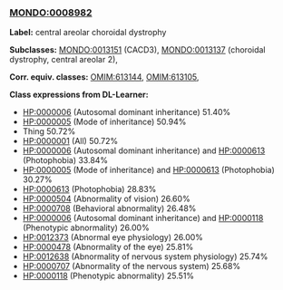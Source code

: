 
### [MONDO:0008982](http://purl.obolibrary.org/obo/MONDO_0008982)
**Label:** central areolar choroidal dystrophy

**Subclasses:** [MONDO:0013151](http://purl.obolibrary.org/obo/MONDO_0013151) (CACD3), [MONDO:0013137](http://purl.obolibrary.org/obo/MONDO_0013137) (choroidal dystrophy, central areolar 2), 

**Corr. equiv. classes:** [OMIM:613144](http://purl.obolibrary.org/obo/OMIM_613144), [OMIM:613105](http://purl.obolibrary.org/obo/OMIM_613105), 

**Class expressions from DL-Learner:**

- [HP:0000006](http://purl.obolibrary.org/obo/HP_0000006) (Autosomal dominant inheritance) 51.40%
- [HP:0000005](http://purl.obolibrary.org/obo/HP_0000005) (Mode of inheritance) 50.94%
- Thing 50.72%
- [HP:0000001](http://purl.obolibrary.org/obo/HP_0000001) (All) 50.72%
- [HP:0000006](http://purl.obolibrary.org/obo/HP_0000006) (Autosomal dominant inheritance) and [HP:0000613](http://purl.obolibrary.org/obo/HP_0000613) (Photophobia) 33.84%
- [HP:0000005](http://purl.obolibrary.org/obo/HP_0000005) (Mode of inheritance) and [HP:0000613](http://purl.obolibrary.org/obo/HP_0000613) (Photophobia) 30.27%
- [HP:0000613](http://purl.obolibrary.org/obo/HP_0000613) (Photophobia) 28.83%
- [HP:0000504](http://purl.obolibrary.org/obo/HP_0000504) (Abnormality of vision) 26.60%
- [HP:0000708](http://purl.obolibrary.org/obo/HP_0000708) (Behavioral abnormality) 26.48%
- [HP:0000006](http://purl.obolibrary.org/obo/HP_0000006) (Autosomal dominant inheritance) and [HP:0000118](http://purl.obolibrary.org/obo/HP_0000118) (Phenotypic abnormality) 26.00%
- [HP:0012373](http://purl.obolibrary.org/obo/HP_0012373) (Abnormal eye physiology) 26.00%
- [HP:0000478](http://purl.obolibrary.org/obo/HP_0000478) (Abnormality of the eye) 25.81%
- [HP:0012638](http://purl.obolibrary.org/obo/HP_0012638) (Abnormality of nervous system physiology) 25.74%
- [HP:0000707](http://purl.obolibrary.org/obo/HP_0000707) (Abnormality of the nervous system) 25.68%
- [HP:0000118](http://purl.obolibrary.org/obo/HP_0000118) (Phenotypic abnormality) 25.51%


